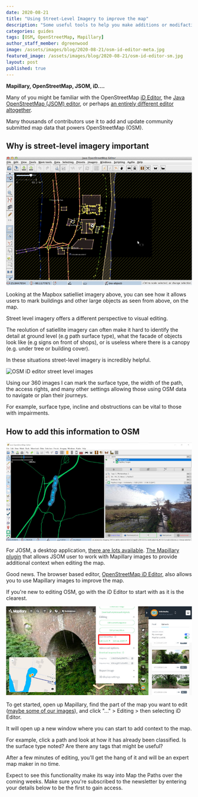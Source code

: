 ```yaml
---
date: 2020-08-21
title: "Using Street-Level Imagery to improve the map"
description: "Some useful tools to help you make additions or modifactions to OpenStreetMap using Mapillary images."
categories: guides
tags: [OSM, OpenStreetMap, Mapillary]
author_staff_member: dgreenwood
image: /assets/images/blog/2020-08-21/osm-id-editor-meta.jpg
featured_image: /assets/images/blog/2020-08-21/osm-id-editor-sm.jpg
layout: post
published: true
---
```


**Mapillary, OpenStreetMap, JSOM, iD....**

Many of you might be familiar with the OpenStreetMap [iD Editor](https://wiki.openstreetmap.org/wiki/ID), the [Java OpenStreetMap (JSOM) editor](https://wiki.openstreetmap.org/wiki/Comparison_of_editors#JOSM), or perhaps [an entirely different editor altogether](https://wiki.openstreetmap.org/wiki/Comparison_of_editors).

Many thousands of contributors use it to add and update community submitted map data that powers OpenStreetMap (OSM).

## Why is street-level imagery important

<img class="img-fluid" src="/assets/images/blog/2020-08-21/enable-sat-imagery-jsom.gif" alt="JOSM Mapbox satellite" title="JOSM Mapbox satellite" />

Looking at the Mapbox satielliet imagery above, you can see how it allows users to mark buildings and other large objects as seen from above, on the map. 

Street level imagery offers a different perspective to visual editing.

The reolution of satiellite imagery can often make it hard to identify the detail at ground level (e.g path surface type), what the facade of objects look like (e.g signs on front of shops), or is useless where there is a canopy (e.g. under tree or building cover).

In these situations street-level imagery is incredibly helpful.

<img class="img-fluid" src="/assets/images/blog/2020-08-21/assets/images/blog/2020-08-21/osm-id-editor-sm.jpg" alt="OSM iD editor street level images" title="OSM iD editor street level images" />

Using our 360 images I can mark the surface type, the width of the path, the access rights, and many other settings allowing those using OSM data to navigate or plan their journeys.

For example, surface type, incline and obstructions can be vital to those with impairments.

## How to add this information to OSM

<img class="img-fluid" src="/assets/images/blog/2020-08-21/josm-street-level-image.jpg" alt="JOSM editor street level images" title="OSM iD editor street level images" />

For JOSM, a desktop application, [there are lots available](https://josm.openstreetmap.de/wiki/Plugins). [The Mapillary plugin](https://wiki.openstreetmap.org/wiki/JOSM/Plugins/Mapillary) that allows JSOM user to work with Mapillary images to provide additional context when editing the map.

Good news. The browser based editor, [OpenStreetMap iD Editor](https://wiki.openstreetmap.org/wiki/ID), also allows you to use Mapillary images to improve the map.

If you're new to editing OSM, go with the iD Editor to start with as it is the clearest.

<img class="img-fluid" src="/assets/images/blog/2020-08-21/mapillary-open-jsom-id-editor.jpg" alt="Mapillary and OSM" title="Mapillary and OSM" />

To get started, open up Mapillary, find the part of the map you want to edit ([maybe some of our images](https://www.mapillary.com/app/user/trekviewhq)), and click "..." > Editing > then selecting iD Editor.

It will open up a new window where you can start to add context to the map.

For example, click a path and look at how it has already been classified. Is the surface type noted? Are there any tags that might be useful?

After a few minutes of editing, you'll get the hang of it and will be an expert map maker in no time.

Expect to see this functionality make its way into Map the Paths over the coming weeks. Make sure you're subscribed to the newsletter by entering your details below to be the first to gain access.